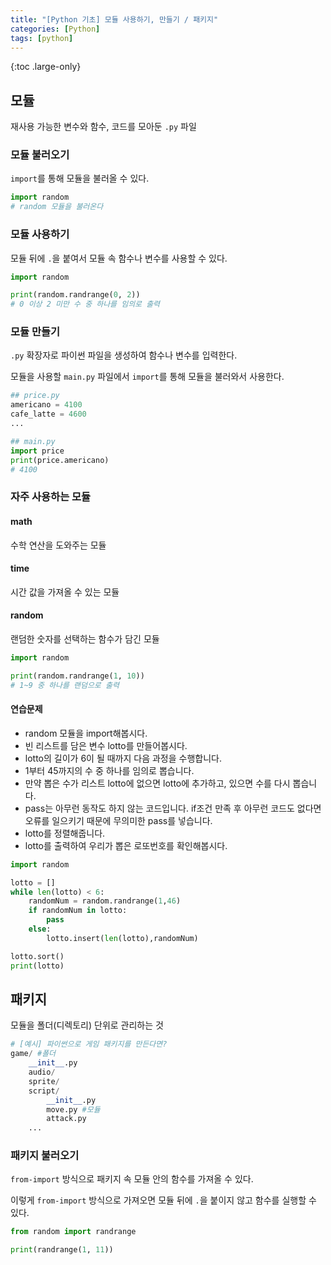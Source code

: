 ```yaml
---
title: "[Python 기초] 모듈 사용하기, 만들기 / 패키지"
categories: [Python]
tags: [python]
---
```


{:toc .large-only}

## 모듈

재사용 가능한 변수와 함수, 코드를 모아둔 `.py` 파일

### 모듈 불러오기

`import`를 통해 모듈을 불러올 수 있다.

```python
import random
# random 모듈을 불러온다
```

### 모듈 사용하기

모듈 뒤에 `.`을 붙여서 모듈 속 함수나 변수를 사용할 수 있다.

```python
import random

print(random.randrange(0, 2))
# 0 이상 2 미만 수 중 하나를 임의로 출력
```

### 모듈 만들기

`.py` 확장자로 파이썬 파일을 생성하여 함수나 변수를 입력한다.

모듈을 사용할 `main.py` 파일에서 `import`를 통해 모듈을 불러와서 사용한다.

```python
## price.py
americano = 4100
cafe_latte = 4600
...

## main.py
import price
print(price.americano)
# 4100
```

### 자주 사용하는 모듈

#### math

수학 연산을 도와주는 모듈

#### time

시간 값을 가져올 수 있는 모듈

#### random

랜덤한 숫자를 선택하는 함수가 담긴 모듈

```python
import random

print(random.randrange(1, 10))
# 1~9 중 하나를 랜덤으로 출력
```

#### 연습문제

- random 모듈을 import해봅시다.
- 빈 리스트를 담은 변수 lotto를 만들어봅시다.
- lotto의 길이가 6이 될 때까지 다음 과정을 수행합니다.
- 1부터 45까지의 수 중 하나를 임의로 뽑습니다.
- 만약 뽑은 수가 리스트 lotto에 없으면 lotto에 추가하고, 있으면 수를 다시 뽑습니다.
- pass는 아무런 동작도 하지 않는 코드입니다. if조건 만족 후 아무런 코드도 없다면 오류를 일으키기 때문에 무의미한 pass를 넣습니다.
- lotto를 정렬해줍니다.
- lotto를 출력하여 우리가 뽑은 로또번호를 확인해봅시다.

```python
import random

lotto = []
while len(lotto) < 6:
    randomNum = random.randrange(1,46)
    if randomNum in lotto:
        pass
    else:
        lotto.insert(len(lotto),randomNum)

lotto.sort()
print(lotto)
```

## 패키지

모듈을 폴더(디렉토리) 단위로 관리하는 것

```python
# [예시] 파이썬으로 게임 패키지를 만든다면?
game/ #폴더
    __init__.py
    audio/
    sprite/
    script/
        __init__.py
        move.py #모듈
        attack.py
    ...
```

### 패키지 불러오기

`from-import` 방식으로 패키지 속 모듈 안의 함수를 가져올 수 있다.

이렇게 `from-import` 방식으로 가져오면 모듈 뒤에 `.`을 붙이지 않고 함수를 실행할 수 있다.

```python
from random import randrange

print(randrange(1, 11))
```
